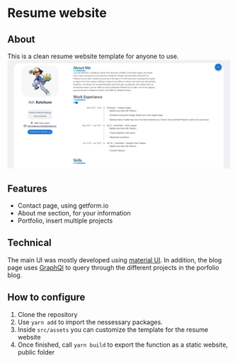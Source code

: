# Resume website
## About
This is a clean resume website template for anyone to use. 
![Resume Website](./image.PNG)
 ## Features
 * Contact page, using getform.io
 * About me section, for your information
 * Portfolio, insert multiple projects

## Technical 
The main UI was mostly developed using [material UI](https://mui.com/).  In addition, the blog page uses [GraphQl](https://graphql.org/) to query through the different projects in the porfolio blog.

## How to configure

 1. Clone the repository
 2. Use ``yarn add`` to import the nessessary packages.
 3. Inside ``src/assets`` you can customize the template for the resume website
 4. Once finished, call ``yarn build`` to export the function as a static website, public folder
